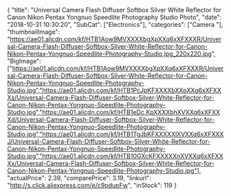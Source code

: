 {
	"title": "Universal Camera Flash Diffuser Softbox Silver White Reflector for Canon Nikon Pentax Yongnuo Speedlite Photography Studio Photo",
	"date": "2018-10-31 10:30:20",
	"SubCat": ["Electronics"],
	"categories": ["Camera "],
	"thumbnailImage": "https://ae01.alicdn.com/kf/HTB1Aow9MVXXXXbgXpXXq6xXFXXXR/Universal-Camera-Flash-Diffuser-Softbox-Silver-White-Reflector-for-Canon-Nikon-Pentax-Yongnuo-Speedlite-Photography-Studio.jpg_220x220.jpg",
	"BigImage": ["https://ae01.alicdn.com/kf/HTB1Aow9MVXXXXbgXpXXq6xXFXXXR/Universal-Camera-Flash-Diffuser-Softbox-Silver-White-Reflector-for-Canon-Nikon-Pentax-Yongnuo-Speedlite-Photography-Studio.jpg","https://ae01.alicdn.com/kf/HTB1PcJpKFXXXXbXXpXXq6xXFXXXs/Universal-Camera-Flash-Diffuser-Softbox-Silver-White-Reflector-for-Canon-Nikon-Pentax-Yongnuo-Speedlite-Photography-Studio.jpg","https://ae01.alicdn.com/kf/HTB1eDc.KpXXXXbhXVXXq6xXFXXXd/Universal-Camera-Flash-Diffuser-Softbox-Silver-White-Reflector-for-Canon-Nikon-Pentax-Yongnuo-Speedlite-Photography-Studio.jpg","https://ae01.alicdn.com/kf/HTB1TgJbKFXXXXXlXVXXq6xXFXXXJ/Universal-Camera-Flash-Diffuser-Softbox-Silver-White-Reflector-for-Canon-Nikon-Pentax-Yongnuo-Speedlite-Photography-Studio.jpg","https://ae01.alicdn.com/kf/HTB10GXcKFXXXXXnXVXXq6xXFXXXx/Universal-Camera-Flash-Diffuser-Softbox-Silver-White-Reflector-for-Canon-Nikon-Pentax-Yongnuo-Speedlite-Photography-Studio.jpg"],
	"actualPrice": 2.39,
	"comparePrice": 3.19,
	"linkurl": "http://s.click.aliexpress.com/e/c9pdupFw",
	"inStock": 119
}
